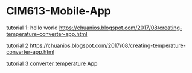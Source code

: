 # CIM613-Mobile-App

tutorial 1: hello world
https://chuanios.blogspot.com/2017/08/creating-temperature-converter-app.html

tutorial 2
https://chuanios.blogspot.com/2017/08/creating-temperature-converter-app.html

[tutorial 3 converter temperature App](https://chuanios.blogspot.com/2017/08/creating-temperature-converter-app.html)
